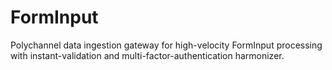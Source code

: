 # FormInput
Polychannel data ingestion gateway for high-velocity FormInput processing with instant-validation and multi-factor-authentication harmonizer.
